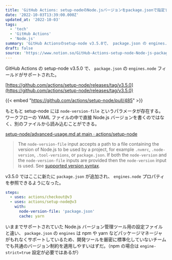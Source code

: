 ```yaml
---
title: 'GitHub Actions: setup-nodeのNode.jsバージョンをpackage.jsonで指定する'
date: '2022-10-03T13:39:00.000Z'
updated_at: '2022-10-03'
tags:
  - 'tech'
  - 'GitHub Actions'
  - 'Node.js'
summary: 'GitHub Actionsのsetup-node v3.5.0で、 package.json の engines.node フィールドがサポートされた。'
draft: false
source: 'https://www.notion.so/GitHub-Actions-setup-node-Node-js-package-json-1934ffc5baff4477a7661e34e8dd45f7'
---
```


GitHub Actions の setup-node v3.5.0 で、 `package.json` の `engines.node` フィールドがサポートされた。

[https://github.com/actions/setup-node/releases/tag/v3.5.0](https://github.com/actions/setup-node/releases/tag/v3.5.0)

{{< embed "https://github.com/actions/setup-node/pull/485" >}}

もともと setup-node には `node-version-file` というパラメータが存在する。ワークフローの YAML ファイルの中で直接 Node.js バージョンを書くのではなく、別のファイルから読み込むことができる。

[setup\-node/advanced\-usage\.md at main · actions/setup\-node](https://github.com/actions/setup-node/blob/main/docs/advanced-usage.md#node-version-file)

> The `node-version-file` input accepts a path to a file containing the version of Node.js to be used by a project, for example `.nvmrc`, `.node-version`, `.tool-versions`, or `package.json`. If both the `node-version` and the `node-version-file` inputs are provided then the `node-version` input is used. See [supported version syntax](https://github.com/actions/setup-node#supported-version-syntax).

v3.5.0 ではここに新たに `package.json` が追加され、 `engines.node` プロパティを参照できるようになった。

```yaml
steps:
  - uses: actions/checkout@v3
  - uses: actions/setup-node@v3
    with:
      node-version-file: 'package.json'
      cache: yarn
```

いままでサポートされていた Node.js バージョン管理ツール用の設定ファイルと違い、 `package.json` の `engines` は npm や yarn などパッケージマネージャがもれなくサポートしているため、開発ツールを厳密に標準化していないチームでも共通のバージョン制約を適用しやすいはずだ。（npm の場合は `engine-strict=true` 設定が必要ではあるが）
